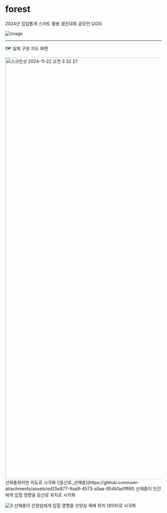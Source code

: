 # forest
2024년 임업통계 스마트 활용 경진대회 공모전 QGIS

![image](https://github.com/user-attachments/assets/2b11ec6b-f00e-42d2-800a-e62dec376e5d)

---
🗺️ 실제 구현 지도 화면

<img width="1355" alt="스크린샷 2024-11-22 오전 3 32 27" src="https://github.com/user-attachments/assets/8fed7b28-6c2d-47ac-8aee-32a0f09cf1e9">
선재충위치만 지도로 시각화
![등산로_선재충](https://github.com/user-attachments/assets/ed25e877-9aa9-4573-a5aa-954b1ad1ff6f)
선재충이 인간에게 입힐 영향을 등산로 위치로 시각화


![3](https://github.com/user-attachments/assets/50af1835-4fc3-45b5-9552-ac26de9a0e2f)
선재충이 산양삼에게 입힐 영향을 산양삼 재배 위치 데이터로 시각화
